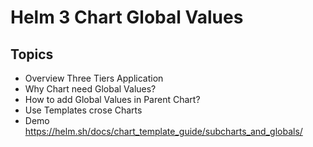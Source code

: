 # Helm 3 Chart Global Values
## Topics  
- Overview Three Tiers Application 
- Why Chart need Global Values?
- How to add Global Values in Parent Chart?
- Use Templates crose Charts
- Demo
https://helm.sh/docs/chart_template_guide/subcharts_and_globals/

